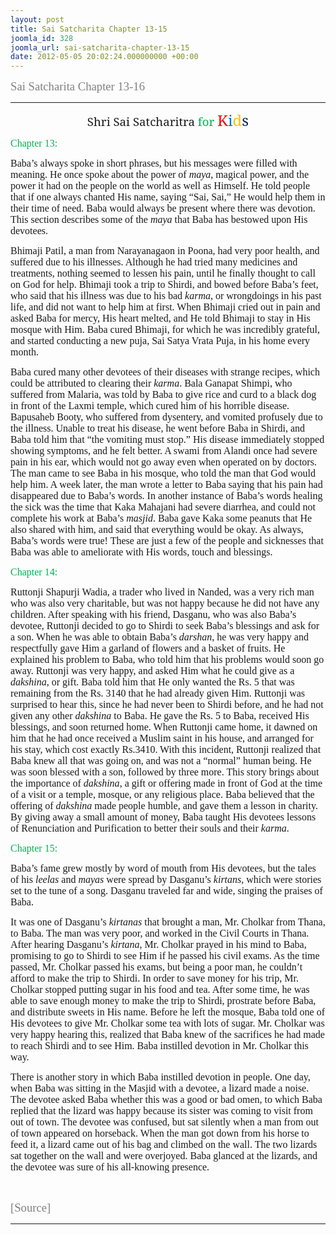```yaml
---
layout: post
title: Sai Satcharita Chapter 13-15
joomla_id: 328
joomla_url: sai-satcharita-chapter-13-15
date: 2012-05-05 20:02:24.000000000 +00:00
---
```

<p><span style="font-family: trebuchet ms,geneva; font-size: 14pt; color: #808080;">Sai Satcharita Chapter 13-16<br /></span></p>
<hr />
<p style="text-align: center;" align="center"><span style="font-size: 14pt; line-height: 115%; font-family: 'Georgia','serif';">Shri Sai Satcharitra <span style="color: #00b050;">for</span> </span><span style="font-size: 18pt; line-height: 115%; font-family: 'Georgia','serif'; color: red;">K</span><span style="font-size: 18pt; line-height: 115%; font-family: 'Georgia','serif'; color: #0070c0;">i</span><span style="font-size: 18pt; line-height: 115%; font-family: 'Georgia','serif'; color: #ffc000;">d</span><span style="font-size: 18pt; line-height: 115%; font-family: 'Georgia','serif'; color: #002060;">s</span></p>
<p><span style="font-family: book antiqua,palatino; color: #00b050; font-size: 12pt;">Chapter 13:</span></p>
<p><span style="font-family: book antiqua,palatino; font-size: 12pt;">Baba’s always spoke in short phrases, but his messages were filled with meaning. He once spoke about the power of <i>maya</i>, magical power, and the power it had on the people on the world as well as Himself. He told people that if one always chanted His name, saying “Sai, Sai,” He would help them in their time of need. Baba would always be present where there was devotion. This section describes some of the <i>maya</i> that Baba has bestowed upon His devotees. </span></p>
<p><span style="font-family: book antiqua,palatino; font-size: 12pt;">Bhimaji Patil, a man from Narayanagaon in Poona, had very poor health, and suffered due to his illnesses. Although he had tried many medicines and treatments, nothing seemed to lessen his pain, until he finally thought to call on God for help. Bhimaji took a trip to Shirdi, and bowed before Baba’s feet, who said that his illness was due to his bad <i>karma</i>, or wrongdoings in his past life, and did not want to help him at first. When Bhimaji cried out in pain and asked Baba for mercy, His heart melted, and He told Bhimaji to stay in His mosque with Him. Baba cured Bhimaji, for which he was incredibly grateful, and started conducting a new puja, Sai Satya Vrata Puja, in his home every month. </span></p>
<p><span style="font-family: book antiqua,palatino; font-size: 12pt;">Baba cured many other devotees of their diseases with strange recipes, which could be attributed to clearing their <i>karma</i>. Bala Ganapat Shimpi, who suffered from Malaria, was told by Baba to give rice and curd to a black dog in front of the Laxmi temple, which cured him of his horrible disease. Bapusaheb Booty, who suffered from dysentery, and vomited profusely due to the illness. Unable to treat his disease, he went before Baba in Shirdi, and Baba told him that “the vomiting must stop.” His disease immediately stopped showing symptoms, and he felt better. A swami from Alandi once had severe pain in his ear, which would not go away even when operated on by doctors. The man came to see Baba in his mosque, who told the man that God would help him. A week later, the man wrote a letter to Baba saying that his pain had disappeared due to Baba’s words. In another instance of Baba’s words healing the sick was the time that Kaka Mahajani had severe diarrhea, and could not complete his work at Baba’s <i>masjid</i>. Baba gave Kaka some peanuts that He also shared with him, and said that everything would be okay. As always, Baba’s words were true! These are just a few of the people and sicknesses that Baba was able to ameliorate with His words, touch and blessings. </span></p>
<p><span style="font-family: book antiqua,palatino; color: #00b050; font-size: 12pt;">Chapter 14:</span></p>
<p><span style="font-family: book antiqua,palatino; font-size: 12pt;">Ruttonji Shapurji Wadia, a trader who lived in Nanded, was a very rich man who was also very charitable, but was not happy because he did not have any children. After speaking with his friend, Dasganu, who was also Baba’s devotee, Ruttonji decided to go to Shirdi to seek Baba’s blessings and ask for a son. When he was able to obtain Baba’s <i>darshan</i>, he was very happy and respectfully gave Him a garland of flowers and a basket of fruits. He explained his problem to Baba, who told him that his problems would soon go away. Ruttonji was very happy, and asked Him what he could give as a <i>dakshina</i>, or gift. Baba told him that He only wanted the Rs. 5 that was remaining from the Rs. 3140 that he had already given Him. Ruttonji was surprised to hear this, since he had never been to Shirdi before, and he had not given any other <i>dakshina</i> to Baba. He gave the Rs. 5 to Baba, received His blessings, and soon returned home. When Ruttonji came home, it dawned on him that he had once received a Muslim saint in his house, and arranged for his stay, which cost exactly Rs.3410. With this incident, Ruttonji realized that Baba knew all that was going on, and was not a “normal” human being. He was soon blessed with a son, followed by three more. This story brings about the importance of <i>dakshina</i>, a gift or offering made in front of God at the time of a visit or a temple, mosque, or any religious place. Baba believed that the offering of <i>dakshina</i> made people humble, and gave them a lesson in charity. By giving away a small amount of money, Baba taught His devotees lessons of Renunciation and Purification to better their souls and their <i>karma</i>. </span></p>
<p><span style="font-family: book antiqua,palatino; color: #00b050; font-size: 12pt;">Chapter 15:</span></p>
<p><span style="font-family: book antiqua,palatino; font-size: 12pt;">Baba’s fame grew mostly by word of mouth from His devotees, but the tales of his <i>leelas</i> and <i>mayas</i> were spread by Dasganu’s <i>kirtans</i>, which were stories set to the tune of a song. Dasganu traveled far and wide, singing the praises of Baba. </span></p>
<p><span style="font-family: book antiqua,palatino; font-size: 12pt;">It was one of Dasganu’s <i>kirtanas</i> that brought a man, Mr. Cholkar from Thana, to Baba. The man was very poor, and worked in the Civil Courts in Thana. After hearing Dasganu’s <i>kirtana</i>, Mr. Cholkar prayed in his mind to Baba, promising to go to Shirdi to see Him if he passed his civil exams. As the time passed, Mr. Cholkar passed his exams, but being a poor man, he couldn’t afford to make the trip to Shirdi. In order to save money for his trip, Mr. Cholkar stopped putting sugar in his food and tea. After some time, he was able to save enough money to make the trip to Shirdi, prostrate before Baba, and distribute sweets in His name. Before he left the mosque, Baba told one of His devotees to give Mr. Cholkar some tea with lots of sugar. Mr. Cholkar was very happy hearing this, realized that Baba knew of the sacrifices he had made to reach Shirdi and to see Him. Baba instilled devotion in Mr. Cholkar this way. </span></p>
<p><span style="font-family: book antiqua,palatino;"><span style="font-size: 12pt;">There is another story in which Baba instilled devotion in people. One day, when Baba was sitting in the Masjid with a devotee, a lizard made a noise. The devotee asked Baba whether this was a good or bad omen, to which Baba replied that the lizard was happy because its sister was coming to visit from out of town. The devotee was confused, but sat silently when a man from out of town appeared on horseback. When the man got down from his horse to feed it, a lizard came out of his bag and climbed on the wall. The two lizards sat together on the wall and were overjoyed. Baba glanced at the lizards, and the devotee was sure of his all-knowing presence.</span> </span></p>
<p>&nbsp;</p>
<p><span style="font-family: trebuchet ms,geneva; font-size: 14pt; color: #808080;">[Source]</span></p>
<hr />
<p>&nbsp;</p>
